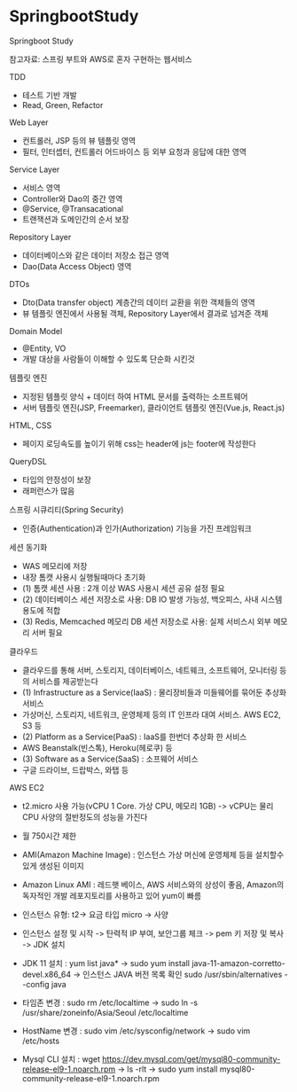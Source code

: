 # SpringbootStudy
Springboot Study

참고자료: 스프링 부트와 AWS로 혼자 구현하는 웹서비스

TDD
  - 테스트 기반 개발
  - Read, Green, Refactor

Web Layer
  - 컨트롤러, JSP 등의 뷰 템플릿 영역
  - 필터, 인터셉터, 컨트롤러 어드바이스 등 외부 요청과 응답에 대한 영역

Service Layer
  - 서비스 영역
  - Controller와 Dao의 중간 영역
  - @Service, @Transacational
  - 트랜잭션과 도메인간의 순서 보장 

Repository Layer
  - 데이터베이스와 같은 데이터 저장소 접근 영역
  - Dao(Data Access Object) 영역

DTOs
  - Dto(Data transfer object) 계층간의 데이터 교환을 위한 객체들의 영역
  - 뷰 템플릿 엔진에서 사용될 객체, Repository Layer에서 결과로 넘겨준 객체

Domain Model
  - @Entity, VO
  - 개발 대상을 사람들이 이해할 수 있도록 단순화 시킨것

템플릿 엔진
  - 지정된 템플릿 양식 + 데이터 하여 HTML 문서를 출력하는 소프트웨어
  - 서버 템플릿 엔진(JSP, Freemarker), 클라이언트 템플릿 엔진(Vue.js, React.js)

HTML, CSS
  - 페이지 로딩속도를 높이기 위해 css는 header에 js는 footer에 작성한다

QueryDSL
  - 타입의 안정성이 보장
  - 래퍼런스가 많음

스프링 시큐리티(Spring Security)
  - 인증(Authentication)과 인가(Authorization) 기능을 가진 프레임워크

세션 동기화
  - WAS 메모리에 저장
  - 내장 톰캣 사용시 실행될때마다 초기화
  - (1) 톰캣 세션 사용 : 2개 이상 WAS 사용시 세션 공유 설정 필요
  - (2) 데이터베이스 세션 저장소로 사용: DB IO 발생 가능성, 백오피스, 사내 시스템 용도에 적합
  - (3) Redis, Memcached 메모리 DB 세션 저장소로 사용: 실제 서비스시 외부 메모리 서버 필요

클라우드
  - 클라우드를 통해 서버, 스토리지, 데이터베이스, 네트웨크, 소프트웨어, 모니터링 등의 서비스를 제공받는다
  - (1) Infrastructure as a Service(IaaS) : 물리장비들과 미들웨어를 묶어둔 추상화 서비스
  - 가상머신, 스토리지, 네트워크, 운영체제 등의 IT 인프라 대여 서비스. AWS EC2, S3 등
  - (2) Platform as a Service(PaaS) : IaaS를 한번더 추상화 한 서비스
  - AWS Beanstalk(빈스톡), Heroku(헤로쿠) 등
  - (3) Software as a Service(SaaS) : 소프웨어 서비스
  - 구글 드라이브, 드랍박스, 와탭 등

AWS EC2
  - t2.micro 사용 가능(vCPU 1 Core. 가상 CPU, 메모리 1GB) -> vCPU는 물리 CPU 사양의 절반정도의 성능을 가진다
  - 월 750시간 제한
  - AMI(Amazon Machine Image) : 인스턴스 가상 머신에 운영체제 등을 설치할수 있게 생성된 이미지
  - Amazon Linux AMI : 레드햇 베이스, AWS 서비스와의 상성이 좋음, Amazon의 독자적인 개발 레포지토리를 사용하고 있어 yum이 빠름
  - 인스턴스 유형: t2-> 요금 타입 micro -> 사양 

  - 인스턴스 설정 및 시작 -> 탄력적 IP 부여, 보안그룹 체크 -> pem 키 저장 및 복사 -> JDK 설치
  - JDK 11 설치 : yum list java* -> sudo yum install java-11-amazon-corretto-devel.x86_64
    -> 인스턴스 JAVA 버전 목록 확인 sudo /usr/sbin/alternatives --config java
  - 타임존 변경 : sudo rm /etc/localtime -> sudo ln -s /usr/share/zoneinfo/Asia/Seoul /etc/localtime
  - HostName 변경 : sudo vim /etc/sysconfig/network -> sudo vim /etc/hosts 
  - Mysql CLI 설치 : wget https://dev.mysql.com/get/mysql80-community-release-el9-1.noarch.rpm
  -> ls -rlt -> sudo yum install  mysql80-community-release-el9-1.noarch.rpm



